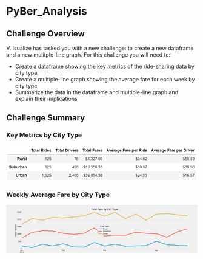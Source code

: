 # PyBer_Analysis

## Challenge Overview
V. Isualize has tasked you with a new challenge: to create a new dataframe and a new mulitple-line graph. For this challenge you will need to:
- Create a dataframe showing the key metrics of the ride-sharing data by city type
- Create a multiple-line graph showing the average fare for each week by city type
- Summarize the data in the dataframe and multiple-line graph and explain their implications

## Challenge Summary

### Key Metrics by City Type
![challenge_summary.png](https://github.com/evanmgoodwin/PyBer_Analysis/blob/master/analysis/challenge_summary.png)



### Weekly Average Fare by City Type
![ChallengeFig.png](https://github.com/evanmgoodwin/PyBer_Analysis/blob/master/analysis/ChallengeFig.png)
